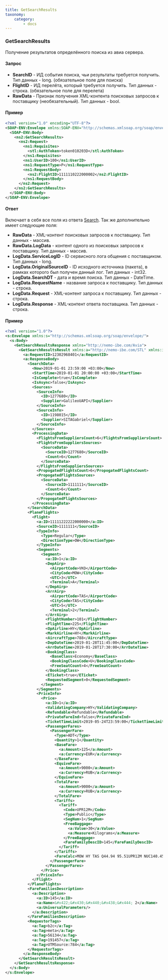 ```yaml
---
title: GetSearchResults
taxonomy:
    category:
        - docs
---
```


### GetSearchResults

Получение результатов определённого поиска из авиа сервера.

#### Запрос

-   **SearchID** - ИД события поиска, чьи результаты требуется получить. Тип данных - long. (обязательное поле для поиска)
-   **FlightID** - ИД перелёта, который требуется получить. Тип данных - строка. (обязательное поле для перелета)
-   **RawData** - Признак получения XML-контента поисковых запросов к поставщику (необязательный). Тип данных - bool.

#### Пример
```xml
<?xml version="1.0" encoding="UTF-8"?>
<SOAP-ENV:Envelope xmlns:SOAP-ENV="http://schemas.xmlsoap.org/soap/envelope/" xmlns:ns1="http://nemo-ibe.com/STL" xmlns:ns2="http://nemo-ibe.com/Avia">
  <SOAP-ENV:Body>
    <ns2:GetSearchResults>
      <ns2:Request>
        <ns1:Requisites>
          <stl:AuthToken>token010203D</stl:AuthToken>
        </ns1:Requisites>
        <ns1:UserID>100</ns1:UserID>
        <ns1:RequestType>P</ns1:RequestType>
        <ns1:RequestBody>
          <ns2:FlightID>1111110222000002</ns2:FlightID>
        </ns1:RequestBody>
      </ns2:Request>
    </ns2:GetSearchResults>
  </SOAP-ENV:Body>
</SOAP-ENV:Envelope>
```
#### Ответ

Включает в себя все поля из ответа [Search](/avia/request/search). Так же дополнительно имеет следующие поля:

-   **RawData** - XML-контент поисковых запросов к поставщику. Тип данных - массив.
-   **RawData.LogData** - контент одного из поисковых запросов к поставщику. Тип данных - массив.
-   **LogData.ServiceLogID** - ID сервисного лога общения с поставщиком. Тип данных - long.
-   **LogData.OriginalSourceID** - ID исходного источника (пакета), в рамках которого был получен данный лог. Тип данных - int32.
-   **LogData.SearchDT** - дата и время поиска. Тип данных - DateTime.
-   **LogData.RequestName** - название запроса к поставщику. Тип данных - строка.
-   **LogData.Request** - XML-контент запроса к поставщику. Тип данных - строка.
-   **LogData.Response** - XML-контент ответа поставщика. Тип данных - строка.

#### Пример
```xml
<?xml version="1.0"?>
<s:Envelope xmlns:s="http://schemas.xmlsoap.org/soap/envelope/">
  <s:Body>
    <GetSearchResultsResponse xmlns="http://nemo-ibe.com/Avia">
      <GetSearchResultsResult xmlns:a="http://nemo-ibe.com/STL" xmlns:i="http://www.w3.org/2001/XMLSchema-instance">
        <a:RequestID>12302968401</a:RequestID>
        <a:ResponseBody>
          <SearchData>
            <Now>2019-01-01 23:59:00 +03:00</Now>
            <StartTime>2019-01-01 20:00:00 +03:00</StartTime>
            <IsComplete>true</IsComplete>
            <IsAsync>false</IsAsync>
            <Sources>
              <SourceInfo>
                <ID>1277680</ID>
                <Supplier>GalileoUAPI</Supplier>
              </SourceInfo>
              <SourceInfo>
                <ID>1198015</ID>
                <Supplier>SITAGabriel</Supplier>
              </SourceInfo>
            </Sources>
            <ProcessingData>
              <FlightsFromSuppliersCount>6</FlightsFromSuppliersCount>
              <FlightsFromSuppliersSources>
                <SourceData>
                  <SourceID>1277680</SourceID>
                  <Count>6</Count>
                </SourceData>
              </FlightsFromSuppliersSources>
              <PropogatedFlightsCount>6</PropogatedFlightsCount>
              <PropogatedFlightsSources>
                <SourceData>
                  <SourceID>1111111</SourceID>
                  <Count>6</Count>
                </SourceData>
              </PropogatedFlightsSources>
            </ProcessingData>
          </SearchData>
          <PlaneFlights>
            <Flight>
              <a:ID>11111222222000000</a:ID>
              <SourceID>1111111</SourceID>
              <TypeInfo>
                <Type>Regular</Type>
                <DirectionType>OW</DirectionType>
              </TypeInfo>
              <Segments>
                <Segment>
                  <a:ID>1</a:ID>
                  <DepAirp>
                    <AirportCode>VKO</AirportCode>
                    <CityCode>MOW</CityCode>
                    <UTC>3</UTC>
                    <Terminal>A</Terminal>
                  </DepAirp>
                  <ArrAirp>
                    <AirportCode>TAS</AirportCode>
                    <CityCode>TAS</CityCode>
                    <UTC>5</UTC>
                    <Terminal>2</Terminal>
                  </ArrAirp>
                  <FlightNumber>101</FlightNumber>
                  <FlightTime>225</FlightTime>
                  <OpAirline>HY</OpAirline>
                  <MarkAirline>HY</MarkAirline>
                  <AircraftType>788</AircraftType>
                  <DepDateTime>2019-01-28T11:45:00</DepDateTime>
                  <ArrDateTime>2019-01-28T17:30:00</ArrDateTime>
                  <BookingClass>
                    <BaseClass>Economy</BaseClass>
                    <BookingClassCode>U</BookingClassCode>
                    <FreeSeatCount>4</FreeSeatCount>
                  </BookingClass>
                  <ETicket>true</ETicket>
                  <RequestedSegment>0</RequestedSegment>
                </Segment>
              </Segments>
              <PriceInfo>
                <Price>
                  <a:ID>1</a:ID>
                  <ValidatingCompany>HY</ValidatingCompany>
                  <Refundable>Refundable</Refundable>
                  <PrivateFareInd>false</PrivateFareInd>
                  <TicketTimeLimit>2019-05-24T23:59:00</TicketTimeLimit>
                  <PassengerFares>
                    <PassengerFare>
                      <Type>ADT</Type>
                      <Quantity>1</Quantity>
                      <BaseFare>
                        <a:Amount>125</a:Amount>
                        <a:Currency>EUR</a:Currency>
                      </BaseFare>
                      <EquiveFare>
                        <a:Amount>9000</a:Amount>
                        <a:Currency>RUB</a:Currency>
                      </EquiveFare>
                      <TotalFare>
                        <a:Amount>9000</a:Amount>
                        <a:Currency>RUB</a:Currency>
                      </TotalFare>
                      <Tariffs>
                        <Tariff>
                          <Code>UPR12M</Code>
                          <Type>Public</Type>
                          <SegNum>1</SegNum>
                          <FreeBaggage>
                            <a:Value>30</a:Value>
                            <a:Measure>Kilograms</a:Measure>
                          </FreeBaggage>
                          <FareFamilyDescID>145</FareFamilyDescID>
                        </Tariff>
                      </Tariffs>
                      <FareCalc>MOW HY TAS Q44.94 95.51UPR12M NUC140.45END ROE0.8899</FareCalc>
                    </PassengerFare>
                  </PassengerFares>
                </Price>
              </PriceInfo>
            </Flight>
          </PlaneFlights>
          <FareFamiliesDescription>
            <a:Description>
              <a:ID>145</a:ID>
              <a:Name>&#x422;&#x430;&#x440;&#x438;&#x444; 2</a:Name>
              <a:UniversalParameters/>
            </a:Description>
          </FareFamiliesDescription>
          <RequestorTags>
            <a:Tag>b2c</a:Tag>
            <a:Tag>meta</a:Tag>
            <a:Tag>56134</a:Tag>
            <a:Tag>191457</a:Tag>
            <a:Tag>UTMSource:784</a:Tag>
          </RequestorTags>
        </a:ResponseBody>
      </GetSearchResultsResult>
    </GetSearchResultsResponse>
  </s:Body>
</s:Envelope>
```
